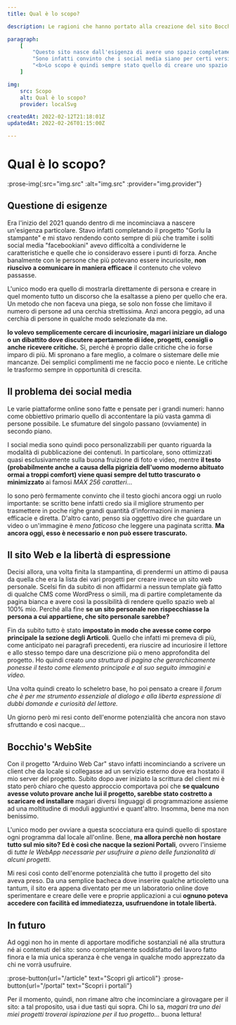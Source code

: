 ```yaml
---
title: Qual è lo scopo?

description: Le ragioni che hanno portato alla creazione del sito Bocchio's WebSite. Come è nato, come si è sviluppato e come ho intenzione di sfruttarlo in futuro.

paragraph:
    [
        "Questo sito nasce dall'esigenza di avere uno spazio completamente mio dove poter condividere con altri le mie idee e i miei progetti.",
        "Sono infatti convinto che i social media siano per certi versi restrittivi e costringano a troppe limitazioni.",
        "<b>Lo scopo è quindi sempre stato quello di creare uno spazio web che fosse al 100% personale</b> e da gestire in completa autonomia. Durante il suo sviluppo mi sono però reso conto del suo <b>enorme potenziale</b>, che andava ben oltre la semplice vetrina di articoli e post...",
    ]

img:
    src: Scopo
    alt: Qual è lo scopo?
    provider: localSvg

createdAt: 2022-02-12T21:18:01Z
updatedAt: 2022-02-26T01:15:00Z

---
```


# Qual è lo scopo?

:prose-img{:src="img.src" :alt="img.src" :provider="img.provider"}

## Questione di esigenze

Era l'inizio del 2021 quando dentro di me incominciava a nascere un'esigenza particolare. Stavo infatti completando il progetto "Gorlu la stampante" e mi stavo rendendo conto sempre di più che tramite i soliti social media "facebookiani" avevo difficoltà a condividerne le caratteristiche e quelle che io consideravo essere i punti di forza. Anche banalmente con le persone che più potevano essere incuriosite, **non riuscivo a comunicare in maniera efficace** il contenuto che volevo passasse.

L'unico modo era quello di mostrarla direttamente di persona e creare in quel momento tutto un discorso che la esaltasse a pieno per quello che era. Un metodo che non faceva una piega, se solo non fosse che limitavo il numero di persone ad una cerchia strettissima. Anzi ancora peggio, ad una cerchia di persone in qualche modo selezionate da me.

**Io volevo semplicemente cercare di incuriosire, magari iniziare un dialogo o un dibattito dove discutere apertamente di idee, progetti, consigli o anche ricevere critiche.** Si, perché è proprio dalle critiche che io forse imparo di più. Mi spronano a fare meglio, a colmare o sistemare delle mie mancanze. Dei semplici complimenti me ne faccio poco e niente. Le critiche le trasformo sempre in opportunità di crescita.

## Il problema dei social media

Le varie piattaforme online sono fatte e pensate per i grandi numeri: hanno come obbiettivo primario quello di accontentare la più vasta gamma di persone possibile. Le sfumature del singolo passano (ovviamente) in secondo piano.

I social media sono quindi poco personalizzabili per quanto riguarda la modalità di pubblicazione dei contenuti. In particolare, sono ottimizzati quasi esclusivamente sulla buona fruizione di foto e video, mentre **il testo (probabilmente anche a causa della pigrizia dell'uomo moderno abituato ormai a troppi comfort) viene quasi sempre del tutto trascurato o minimizzato** ai famosi _MAX 256 caratteri_...

Io sono però fermamente convinto che il testo giochi ancora oggi un ruolo importante: se scritto bene infatti credo sia il migliore strumento per trasmettere in poche righe grandi quantità d'informazioni in maniera efficacie e diretta. D'altro canto, penso sia oggettivo dire che guardare un video o un'immagine è _meno faticoso_ che leggere una paginata scritta. **Ma ancora oggi, esso è necessario e non può essere trascurato.**

## Il sito Web e la libertà di espressione

Decisi allora, una volta finita la stampantina, di prendermi un attimo di pausa da quella che era la lista dei vari progetti per creare invece un sito web personale. Scelsi fin da subito di non affidarmi a nessun template già fatto di qualche CMS come WordPress o simili, ma di partire completamente da pagina bianca e avere così la possibilità di rendere quello spazio web al 100% mio. Perché alla fine **se un sito personale non rispecchiasse la persona a cui appartiene, che sito personale sarebbe?**

Fin da subito tutto è stato **impostato in modo che avesse come corpo principale la sezione degli Articoli**. Quello che infatti mi premeva di più, come anticipato nei paragrafi precedenti, era riuscire ad incuriosire il lettore e allo stesso tempo dare una descrizione più o meno approfondita del progetto. Ho quindi creato _una struttura di pagina che gerarchicamente ponesse il testo come elemento principale e al suo seguito immagini e video._

Una volta quindi creato lo scheletro base, ho poi pensato a creare il _forum che è per me strumento essenziale al dialogo e alla liberta espressione di dubbi domande e curiosità del lettore._

Un giorno però mi resi conto dell'enorme potenzialità che ancora non stavo sfruttando e così nacque...

## Bocchio's WebSite

Con il progetto "Arduino Web Car" stavo infatti incominciando a scrivere un client che da locale si collegasse ad un servizio esterno dove era hostato il mio server del progetto. Subito dopo aver iniziato la scrittura del client mi è stato però chiaro che questo approccio comportava poi che **se qualcuno avesse voluto provare anche lui il progetto, sarebbe stato costretto a scaricare ed installare** magari diversi linguaggi di programmazione assieme ad una moltitudine di moduli aggiuntivi e quant'altro. Insomma, bene ma non benissimo.

L'unico modo per ovviare a questa scocciatura era quindi quello di spostare ogni programma dal locale all'online. Bene, **ma allora perchè non hostare tutto sul mio sito? Ed è così che nacque la sezioni Portali**, ovvero l'insieme di _tutte le WebApp necessarie per usufruire a pieno delle funzionalità di alcuni progetti._

Mi resi così conto dell'enorme potenzialità che tutto il progetto del sito aveva preso. Da una semplice bacheca dove inserire qualche articoletto una tantum, il sito era appena diventato per me un laboratorio online dove sperimentare e creare delle vere e proprie applicazioni a cui **ognuno poteva accedere con facilità ed immediatezza, usufruendone in totale libertà.**

## In futuro

Ad oggi non ho in mente di apportare modifiche sostanziali né alla struttura né ai contenuti del sito: sono completamente soddisfatto del lavoro fatto finora e la mia unica speranza è che venga in qualche modo apprezzato da chi ne vorrà usufruire.

<div style="display: flex">
    :prose-button{url="/article" text="Scopri gli articoli"}
    :prose-button{url="/portal" text="Scopri i portali"}
</div>

Per il momento, quindi, non rimane altro che incominciare a girovagare per il sito: a tal proposito, usa i due tasti qui sopra. Chi lo sa, _magari tra uno dei miei progetti troverai ispirazione per il tuo progetto..._ buona lettura!
